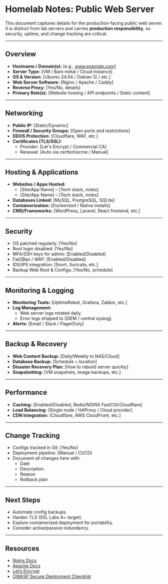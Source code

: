 # Homelab Notes: Public Web Server

This document captures details for the production-facing public web server.  
It is distinct from lab servers and carries **production responsibility**, so security, uptime, and change tracking are critical.

---

## Overview
- **Hostname / Domain(s):** [e.g., www.example.com]
- **Server Type:** [VM / Bare metal / Cloud instance]
- **OS & Version:** [Ubuntu 24.04 / Debian 12 / etc.]
- **Web Server Software:** [Nginx / Apache / Caddy]
- **Reverse Proxy:** [Yes/No, details]
- **Primary Role(s):** [Website hosting / API endpoints / Static content]

---

## Networking
- **Public IP:** [Static/Dynamic]
- **Firewall / Security Groups:** [Open ports and restrictions]
- **DDOS Protection:** [Cloudflare, WAF, etc.]
- **Certificates (TLS/SSL):**
  - Provider: [Let's Encrypt / Commercial CA]
  - Renewal: [Auto via certbot/acme / Manual]

---

## Hosting & Applications
- **Websites / Apps Hosted:**
  - [Site/App Name] – [Tech stack, notes]
  - [Site/App Name] – [Tech stack, notes]
- **Databases Linked:** [MySQL, PostgreSQL, SQLite]
- **Containerization:** [Dockerized / Native installs]
- **CMS/Frameworks:** [WordPress, Laravel, React frontend, etc.]

---

## Security
- OS patched regularly: [Yes/No]
- Root login disabled: [Yes/No]
- MFA/SSH keys for admin: [Enabled/Disabled]
- Fail2Ban / WAF: [Enabled/Disabled]
- IDS/IPS integration: [Snort, Suricata, etc.]
- Backup Web Root & Configs: [Yes/No, schedule]

---

## Monitoring & Logging
- **Monitoring Tools:** [UptimeRobot, Grafana, Zabbix, etc.]
- **Log Management:**
  - Web server logs rotated daily.
  - Error logs shipped to [SIEM / central syslog].
- **Alerts:** [Email / Slack / PagerDuty]

---

## Backup & Recovery
- **Web Content Backup:** [Daily/Weekly to NAS/Cloud]
- **Database Backup:** [Schedule + location]
- **Disaster Recovery Plan:** [How to rebuild server quickly]
- **Snapshotting:** [VM snapshots, image backups, etc.]

---

## Performance
- **Caching:** [Enabled/Disabled, Redis/NGINX FastCGI/Cloudflare]
- **Load Balancing:** [Single node / HAProxy / Cloud provider]
- **CDN Integration:** [Cloudflare, AWS CloudFront, etc.]

---

## Change Tracking
- Configs tracked in Git: [Yes/No]
- Deployment pipeline: [Manual / CI/CD]
- Document all changes here with:
  - Date
  - Description
  - Reason
  - Rollback plan

---

## Next Steps
- Automate config backups.
- Harden TLS (SSL Labs A+ target).
- Explore containerized deployment for portability.
- Consider active/passive redundancy.

---

## Resources
- [Nginx Docs](https://nginx.org/en/docs/)  
- [Apache Docs](https://httpd.apache.org/docs/)  
- [Let’s Encrypt](https://letsencrypt.org/docs/)  
- [OWASP Secure Deployment Checklist](https://cheatsheetseries.owasp.org/cheatsheets/Web_Service_Security_Cheat_Sheet.html)  
